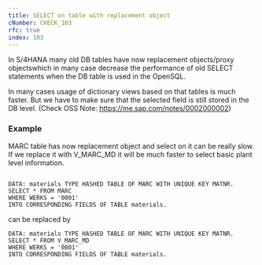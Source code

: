 ```yaml
---
title: SELECT on table with replacement object
cNumber: CHECK_103
rfc: true
index: 103
---
```


In S/4HANA many old DB tables have now replacement objects/proxy objectswhich in many case decrease the performance of old SELECT statements when the DB table is used in the OpenSQL.

In many cases usage of dictionary views based on that tables is much faster. But we have to make sure that the selected field is still stored in the DB level. (Check OSS Note: https://me.sap.com/notes/0002000002)

### Example
MARC table has now replacement object and select on it can be really slow. If we replace it with V_MARC_MD it will be much faster to select basic plant level information. 


```abap

DATA: materials TYPE HASHED TABLE OF MARC WITH UNIQUE KEY MATNR.
SELECT * FROM MARC
WHERE WERKS = '0001'
INTO CORRESPONDING FIELDS OF TABLE materials.
```

can be replaced by

```abap
DATA: materials TYPE HASHED TABLE OF MARC WITH UNIQUE KEY MATNR.
SELECT * FROM V_MARC_MD
WHERE WERKS = '0001'
INTO CORRESPONDING FIELDS OF TABLE materials.
```
